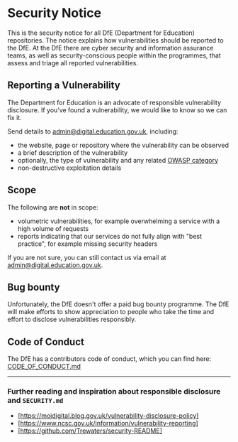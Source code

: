 # Security Notice

This is the security notice for all DfE (Department for Education) repositories. The notice explains how vulnerabilities should be reported to the DfE. At the DfE there are cyber security and information assurance teams, as well as security-conscious people within the programmes, that assess and triage all reported vulnerabilities.

## Reporting a Vulnerability

The Department for Education is an advocate of responsible vulnerability disclosure. If you’ve found a vulnerability, we would like to know so we can fix it.

Send details to [admin@digital.education.gov.uk](mailto:admin@digital.education.gov.uk), including:

* the website, page or repository where the vulnerability can be observed
* a brief description of the vulnerability
* optionally, the type of vulnerability and any related [OWASP category](https://www.owasp.org/index.php/Category:OWASP_Top_Ten_2017_Project)
* non-destructive exploitation details

## Scope

The following are **not** in scope:

* volumetric vulnerabilities, for example overwhelming a service with a high volume of requests
* reports indicating that our services do not fully align with "best practice", for example missing security headers

If you are not sure, you can still contact us via email at [admin@digital.education.gov.uk](mailto:admin@digital.education.gov.uk).

## Bug bounty

Unfortunately, the DfE doesn't offer a paid bug bounty programme. The DfE will make efforts to show appreciation to people who take the time and effort to disclose vulnerabilities responsibly.

## Code of Conduct

The DfE has a contributors code of conduct, which you can find here: [CODE_OF_CONDUCT.md](https://github.com/dfe-digital/.github/blob/master/CODE_OF_CONDUCT.md)

---

### Further reading and inspiration about responsible disclosure and `SECURITY.md`

* [https://mojdigital.blog.gov.uk/vulnerability-disclosure-policy]
* [https://www.ncsc.gov.uk/information/vulnerability-reporting]
* [https://github.com/Trewaters/security-README]
